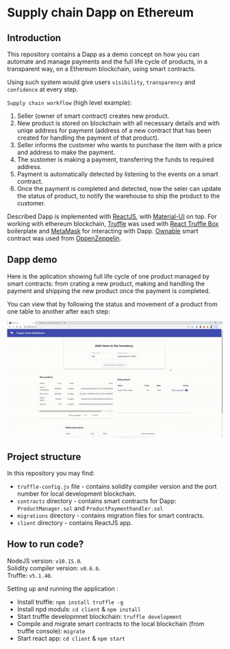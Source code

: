 # Supply chain Dapp on Ethereum

## Introduction
This repository contains a Dapp as a demo concept on how you can automate and manage payments and the full life cycle of products, in a transparent way, on a Ethereum blockchain, using smart contracts.

Using such system would give users `visibility`, `transparency` and `confidence` at every step.

`Supply chain workflow` (high level example):
1. Seller (owner of smart contract) creates new product.
2. New product is stored on blockchain with all necessary details and with uniqe address for payment (address of a new contract that has been created for handling the payment of that product).
3. Seller informs the customer who wants to purchase the item  with a price and address to make the payment.
4. The sustomer is making a payment, transferring the funds to required address.
5. Payment is automatically detected by listening to the events on a smart contract.
6. Once the payment is completed and detected, now the seler can update the status of product, to notify the warehouse to ship the product to the customer.

Described Dapp is implemented with [ReactJS](https://reactjs.org/), with [Material-UI](https://material-ui.com/) on top. For working with ethereum blockchain, [Truffle](https://www.trufflesuite.com/truffle) was used with [React Truffle Box](https://www.trufflesuite.com/boxes/react) boilerplate and [MetaMask](https://metamask.io/) for interacting with Dapp. [Ownable](https://github.com/OpenZeppelin/openzeppelin-contracts/blob/master/contracts/access/Ownable.sol) smart contract was used from [OppenZeppelin](https://openzeppelin.com/contracts/).

## Dapp demo
Here is the aplication showing full life cycle of one product managed by smart contracts: from crating a new product, making and handling the payment and shipping the new product once the payment is completed.

You can view that by following the status and movement of a product from one table to another after each step:

![demo](./demo.gif)

## Project structure
In this repository you may find:
- `truffle-config.js` file - contains solidity compiler version and the port number for local development blockchain.
- `contracts` directory - contains smart contracts for Dapp: `ProductManager.sol` and `ProductPaymenthandler.sol`
- `migrations` directory - contains migration files for smart contracts.
- `client` directory - contains ReactJS app.
 
## How to run code?

NodeJS version: `v10.15.0`.  
Solidity compiler version: `v0.6.6`.  
Truffle: `v5.1.40`.

Setting up and running the application :
- Install truffle:  `npm install truffle -g`
- Install npd moduls: `cd client` & `npm install`
- Start truffle developmnet blockchain: `truffle development`
- Compile and migrate smart contracts to the local blockchain (from truffle console): `migrate`
- Start react app: `cd client` & `npm start`




